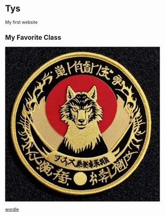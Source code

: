 # Tys
My first website

## My Favorite Class
![wolfmedal](6th.jpg)

[wordle](https://www.nytimes.com/games/wordle/index.html)
